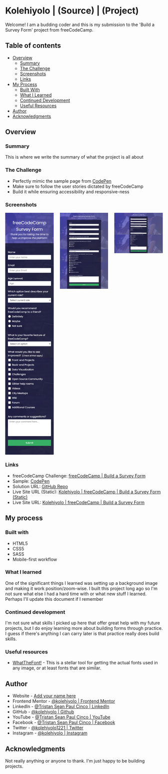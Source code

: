 # Kolehiyolo | (Source) | (Project)
Welcome! I am a budding coder and this is my submission to the 'Build a Survey Form' project from freeCodeCamp.

## Table of contents
- [Overview](#overview)
  - [Summary](#summary)
  - [The Challenge](#the-challenge)
  - [Screenshots](#screenshots)
  - [Links](#links)
- [My Process](#my-process)
  - [Built With](#built-with)
  - [What I Learned](#what-i-learned)
  - [Continued Development](#continued-development)
  - [Useful Resources](#useful-resources)
- [Author](#author)
- [Acknowledgments](#acknowledgments)

## Overview
### Summary
This is where we write the summary of what the project is all about

### The Challenge
- Perfectly mimic the sample page from [CodePen](https://codepen.io/freeCodeCamp/full/VPaoNP)
- Make sure to follow the user stories dictated by freeCodeCamp
- Build it while ensuring accessibility and responsive-ness

### Screenshots
<div style="display:grid;grid-template-columns: 1fr 1fr 1fr;gap:20px;justify-content: start;">
  <img src="public/images/screenshots/full-screen-shot--width-360.png" alt="full-screen-shot--width-360" width="200"/>
  <img src="public/images/screenshots/full-screen-shot--width-1024.png" alt="full-screen-shot--width-1024" width="200"/>
  <img src="public/images/screenshots/full-screen-shot--width-1920.png" alt="full-screen-shot--width-1920" width="200"/>
</div>

### Links
- freeCodeCamp Challenge: [freeCodeCamp | Build a Survey Form](https://www.freecodecamp.org/learn/responsive-web-design/responsive-web-design-projects/build-a-survey-form)
- Sample: [CodePen](https://codepen.io/freeCodeCamp/full/VPaoNP)
- Solution URL: [GitHub Repo](https://github.com/kolehiyolo/freecodecamp--build_a_survey_form)
- Live Site URL (Static): [Kolehiyolo | freeCodeCamp | Build a Survey Form (Static)](https://kolehiyolo.github.io/freecodecamp--build_a_tribute_page/)
- Live Site URL: [Kolehiyolo | freeCodeCamp | Build a Survey Form](https://kolehiyolo.github.io/freecodecamp--build_a_tribute_page/)

## My process
### Built with
- HTML5
- CSS5
- SASS
- Mobile-first workflow

### What I learned
One of the significant things I learned was setting up a background image and making it work position/zoom-wise. I built this project long ago so I'm not sure what else I had a hard time with or what new stuff I learned. Perhaps I'll update this document if I remember

### Continued development
I'm not sure what skills I picked up here that offer great help with my future projects, but I do enjoy learning more about building forms through practice. I guess if there's anything I can carry later is that practice really does build skills.

### Useful resources
- [WhatTheFont!](https://www.myfonts.com/WhatTheFont/) - This is a stellar tool for getting the actual fonts used in any image, or at least fonts that are similar.

## Author
- Website - [Add your name here](https://www.your-site.com)
- Frontend Mentor - [@kolehiyolo | Frontend Mentor](https://www.frontendmentor.io/profile/kolehiyolo)
- LinkedIn - [@Tristan Sean Paul Cinco | LinkedIn](https://www.linkedin.com/in/tristan-sean-paul-cinco-8685061a1/)
- GitHub - [@kolehiyolo | Github](https://github.com/kolehiyolo)
- YouTube - [@Tristan Sean Paul Cinco | YouTube](https://www.youtube.com/channel/UCeQfdvq83XLp-eS4vbZZN8Q)
- Facebook - [@Tristan Sean Paul Cinco | Facebook](https://www.facebook.com/tristanseanpaul.cinco.39/)
- Twitter - [@kolehiyolo1221 | Twitter](https://twitter.com/kolehiyolo1221)
- Instagram - [@kolehiyolo | Instagram](https://www.twitter.com/yourusername)

## Acknowledgments
Not really anything or anyone to thank. I'm just happy to be building projects.